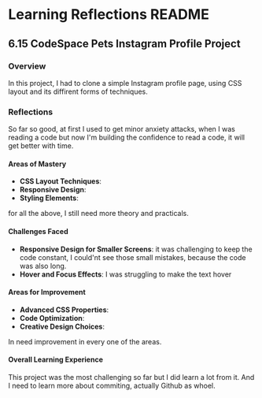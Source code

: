 
# Learning Reflections README 

## **6.15 CodeSpace Pets Instagram Profile Project**

### Overview

In this project, I had to clone a simple Instagram profile page, using CSS layout and its diffirent forms of techniques.

### Reflections

So far so good, at first I used to get minor anxiety attacks, when I was reading a code but now I'm building the confidence to read a code, it will get better with time.

#### Areas of Mastery

- **CSS Layout Techniques**: 
- **Responsive Design**: 
- **Styling Elements**: 

for all the above, I still need more theory and practicals.

#### Challenges Faced

- **Responsive Design for Smaller Screens**:
it was challenging to keep the code constant, I could'nt see those small mistakes, because the code was also long.
- **Hover and Focus Effects**: 
I was struggling to make the text hover

#### Areas for Improvement

- **Advanced CSS Properties**: 
- **Code Optimization**: 
- **Creative Design Choices**:

In need improvement in every one of the areas.

#### Overall Learning Experience

This project was the most challenging so far but I did learn a lot from it. And I need to learn more about commiting, actually Github as whoel.
